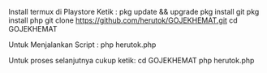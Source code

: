 Install termux di Playstore 
Ketik : 
pkg update && upgrade 
pkg install git 
pkg install php 
git clone https://github.com/herutok/GOJEKHEMAT.git 
cd GOJEKHEMAT


Untuk Menjalankan Script : 
php herutok.php


Untuk proses selanjutnya cukup ketik: 
cd GOJEKHEMAT 
php herutok.php
